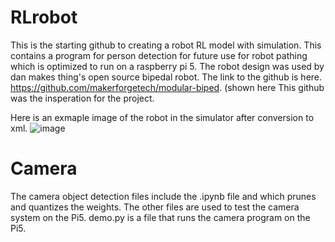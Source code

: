 # RLrobot
  This is the starting github to creating a robot RL model with simulation.
  This contains a program for person detection for future use for robot pathing which is optimized to run on a raspberry pi 5. The robot design was used by dan makes thing's open source bipedal robot. The link to the github is here. https://github.com/makerforgetech/modular-biped. (shown here This github was the insperation for the project. 



Here is an exmaple image of the robot in the simulator after conversion to xml.
![image](https://github.com/user-attachments/assets/0f54da3a-b8bf-485b-8076-a7000a85b5e7)



# Camera
The camera object detection files include the .ipynb file and which prunes and quantizes the weights. The other files are used to test the camera system on the Pi5. demo.py is a file that runs the camera program on the Pi5. 
